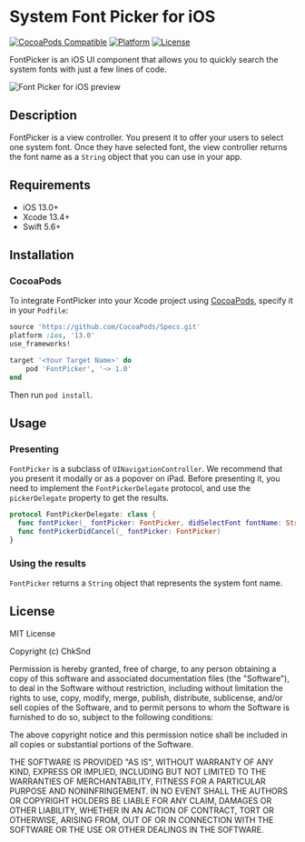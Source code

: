# System Font Picker for iOS

[![CocoaPods Compatible](https://img.shields.io/cocoapods/v/FontPicker.svg?style=flat-square)](https://cocoapods.org/pods/FontPicker)
[![Platform](https://img.shields.io/cocoapods/p/FontPicker.svg?style=flat-square)](https://github.com/chksnd/fontpicker-ios)
[![License](https://img.shields.io/github/license/chksnd/fontpicker-ios.svg?style=flat-square)](https://github.com/chksnd/fontpicker-ios)

FontPicker is an iOS UI component that allows you to quickly search the system fonts with just a few lines of code.

![Font Picker for iOS preview](https://i.imgur.com/5IQzAzz.png "Font Picker for iOS")

## Description

FontPicker is a view controller. You present it to offer your users to select one system font. Once they have selected font, the view controller returns the font name as a `String` object that you can use in your app.

## Requirements

- iOS 13.0+
- Xcode 13.4+
- Swift 5.6+

## Installation

### CocoaPods

To integrate FontPicker into your Xcode project using [CocoaPods](https://cocoapods.org), specify it in your `Podfile`:

```ruby
source 'https://github.com/CocoaPods/Specs.git'
platform :ios, '13.0'
use_frameworks!

target '<Your Target Name>' do
    pod 'FontPicker', '~> 1.0'
end
```

Then run `pod install`.

## Usage

### Presenting

`FontPicker` is a subclass of `UINavigationController`. We recommend that you present it modally or as a popover on iPad. Before presenting it, you need to implement the `FontPickerDelegate` protocol, and use the `pickerDelegate` property to get the results.

```swift
protocol FontPickerDelegate: class {
  func fontPicker(_ fontPicker: FontPicker, didSelectFont fontName: String)
  func fontPickerDidCancel(_ fontPicker: FontPicker)
}
```

### Using the results

`FontPicker` returns a `String` object that represents the system font name.
## License

MIT License

Copyright (c) ChkSnd

Permission is hereby granted, free of charge, to any person obtaining a copy of this software and associated documentation files (the "Software"), to deal in the Software without restriction, including without limitation the rights to use, copy, modify, merge, publish, distribute, sublicense, and/or sell copies of the Software, and to permit persons to whom the Software is furnished to do so, subject to the following conditions:

The above copyright notice and this permission notice shall be included in all copies or substantial portions of the Software.

THE SOFTWARE IS PROVIDED "AS IS", WITHOUT WARRANTY OF ANY KIND, EXPRESS OR IMPLIED, INCLUDING BUT NOT LIMITED TO THE WARRANTIES OF MERCHANTABILITY, FITNESS FOR A PARTICULAR PURPOSE AND NONINFRINGEMENT. IN NO EVENT SHALL THE AUTHORS OR COPYRIGHT HOLDERS BE LIABLE FOR ANY CLAIM, DAMAGES OR OTHER LIABILITY, WHETHER IN AN ACTION OF CONTRACT, TORT OR OTHERWISE, ARISING FROM, OUT OF OR IN CONNECTION WITH THE SOFTWARE OR THE USE OR OTHER DEALINGS IN THE SOFTWARE.
